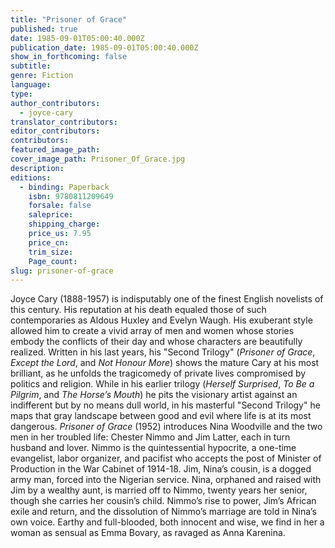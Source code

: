 ```yaml
---
title: "Prisoner of Grace"
published: true
date: 1985-09-01T05:00:40.000Z
publication_date: 1985-09-01T05:00:40.000Z
show_in_forthcoming: false
subtitle:
genre: Fiction
language:
type:
author_contributors:
  - joyce-cary
translator_contributors:
editor_contributors:
contributors:
featured_image_path:
cover_image_path: Prisoner_Of_Grace.jpg
description:
editions:
  - binding: Paperback
    isbn: 9780811209649
    forsale: false
    saleprice:
    shipping_charge:
    price_us: 7.95
    price_cn:
    trim_size:
    Page_count:
slug: prisoner-of-grace
---
```


Joyce Cary (1888-1957) is indisputably one of the finest English novelists of this century. His reputation at his death equaled those of such contemporaries as Aldous Huxley and Evelyn Waugh. His exuberant style allowed him to create a vivid array of men and women whose stories embody the conflicts of their day and whose characters are beautifully realized. Written in his last years, his "Second Trilogy" (_Prisoner of Grace_, _Except the Lord_, and _Not Honour More_) shows the mature Cary at his most brilliant, as he unfolds the tragicomedy of private lives compromised by politics and religion. While in his earlier trilogy (_Herself Surprised_, _To Be a Pilgrim_, and _The Horse’s Mouth_) he pits the visionary artist against an indifferent but by no means dull world, in his masterful "Second Trilogy" he maps that gray landscape between good and evil where life is at its most dangerous. _Prisoner of Grace_ (1952) introduces Nina Woodville and the two men in her troubled life: Chester Nimmo and Jim Latter, each in turn husband and lover. Nimmo is the quintessential hypocrite, a one-time evangelist, labor organizer, and pacifist who accepts the post of Minister of Production in the War Cabinet of 1914-18. Jim, Nina’s cousin, is a dogged army man, forced into the Nigerian service. Nina, orphaned and raised with Jim by a wealthy aunt, is married off to Nimmo, twenty years her senior, though she carries her cousin’s child. Nimmo’s rise to power, Jim’s African exile and return, and the dissolution of Nimmo’s marriage are told in Nina’s own voice. Earthy and full-blooded, both innocent and wise, we find in her a woman as sensual as Emma Bovary, as ravaged as Anna Karenina.

